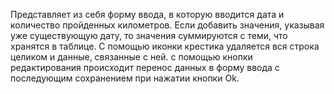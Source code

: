 Представляет из себя форму ввода, в которую вводится дата и количество пройденных километров. 
Если добавить значения, указывая уже существующую дату, то значения суммируются с теми, что хранятся в таблице.
C помощью иконки крестика удаляется вся строка целиком и данные, связанные с ней.
с помощью кнопки редактирования происходит перенос данных в форму ввода с последующим сохранением при нажатии кнопки Ok.
